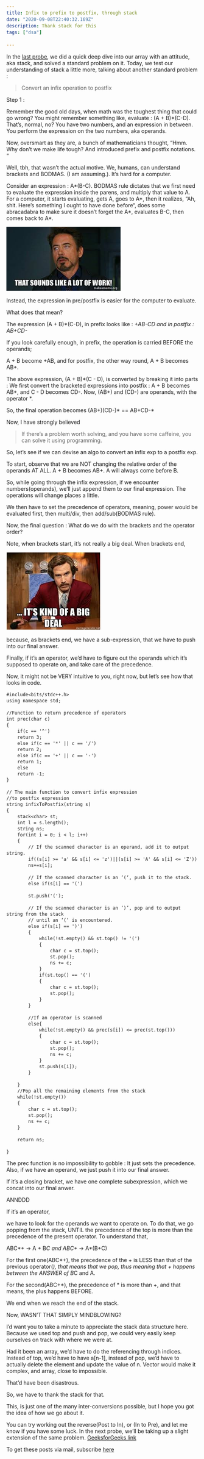 ```yaml
---
title: Infix to prefix to postfix, through stack
date: "2020-09-08T22:40:32.169Z"
description: Thank stack for this
tags: ["dsa"]

---
```



In the [last probe](./Data-Structures/paren-check), we did a quick deep dive into our array with an attitude, aka stack, and solved a standard problem on it. Today, we test our understanding of stack a little more, talking about another standard problem : 

> Convert an infix operation to postfix

Step 1 : 


Remember the good old days, when math was the toughest thing that could go wrong? You might remember something like, evaluate : (A + B)*(C-D). That’s, normal, no? You have two numbers, and an expression in between. You perform the expression on the two numbers, aka operands.

Now, oversmart as they are, a bunch of mathematicians thought, “Hmm. Why don’t we make life tough? And introduced prefix and postfix notations. “ 

Well, tbh, that wasn’t the actual motive. We, humans, can understand brackets and BODMAS. (I am assuming.). It’s hard for a computer.

Consider an expression : A*(B-C). BODMAS rule dictates that we first need to evaluate the expression inside the parens, and multiply that value to A. For a computer, it starts evaluating, gets A, goes to A*, then it realizes, “Ah, shit. Here’s something I ought to have done before“, does some abracadabra to make sure it doesn’t forget the A*, evaluates B-C, then comes back to A*.

![](./w.jpg)

Instead, the expression in pre/postfix is easier for the computer to evaluate. 

What does that mean?

The expression (A + B)*(C-D), in prefix looks like : *+AB-CD and in postfix : AB+CD-*

If you look carefully enough, in prefix, the operation is carried BEFORE the operands;

A + B become +AB, and for postfix, the other way round, A + B becomes AB+. 

The above expression, (A + B)*(C - D), is converted by breaking it into parts : We first convert the bracketed expressions into postfix : A + B becomes AB+, and C - D becomes CD-. Now, (AB+) and (CD-) are operands, with the operator *.

So, the final operation becomes (AB+)(CD-)* == AB+CD-*

Now, I have strongly believed

> If there’s a problem worth solving, and you have some caffeine, you can solve it using programming.

So, let’s see if we can devise an algo to convert an infix exp to a postfix exp. 

To start, observe that we are NOT changing the relative order of the operands AT ALL. A + B becomes AB+. A will always come before B.

So, while going through the infix expression, if we encounter numbers(operands), we’ll just append them to our final expression. The operations will change places a little.

We then have to set the precedence of operators, meaning, power would be evaluated first, then multi/div, then add/sub(BODMAS rule).


Now, the final question : What do we do with the brackets and the operator order? 

Note, when brackets start, it’s not really a big deal. When brackets end, 

![](./b.jpg)

because, as brackets end, we have a sub-expression, that we have to push into our final answer.

Finally, if it’s an operator, we’d have to figure out the operands which it’s supposed to operate on, and take care of the precedence.

Now, it might not be VERY intuitive to you, right now, but let’s see how that looks in code.
```
#include<bits/stdc++.h> 
using namespace std; 

//Function to return precedence of operators 
int prec(char c) 
{ 
	if(c == '^') 
	return 3; 
	else if(c == '*' || c == '/') 
	return 2; 
	else if(c == '+' || c == '-') 
	return 1; 
	else
	return -1; 
} 

// The main function to convert infix expression 
//to postfix expression 
string infixToPostfix(string s) 
{ 
	stack<char> st; 
	int l = s.length(); 
	string ns; 
	for(int i = 0; i < l; i++) 
	{ 
		// If the scanned character is an operand, add it to output string. 
		if((s[i] >= 'a' && s[i] <= 'z')||(s[i] >= 'A' && s[i] <= 'Z')) 
		ns+=s[i]; 

		// If the scanned character is an ‘(‘, push it to the stack. 
		else if(s[i] == '(') 
		
		st.push('('); 
		
		// If the scanned character is an ‘)’, pop and to output string from the stack 
		// until an ‘(‘ is encountered. 
		else if(s[i] == ')') 
		{ 
			while(!st.empty() && st.top() != '(') 
			{ 
				char c = st.top(); 
				st.pop(); 
				ns += c; 
			} 
			if(st.top() == '(') 
			{ 
				char c = st.top(); 
				st.pop(); 
			} 
		} 
		
		//If an operator is scanned 
		else{ 
			while(!st.empty() && prec(s[i]) <= prec(st.top())) 
			{ 
				char c = st.top(); 
				st.pop(); 
				ns += c; 
			} 
			st.push(s[i]); 
		} 

	} 
	//Pop all the remaining elements from the stack 
	while(!st.empty()) 
	{ 
		char c = st.top(); 
		st.pop(); 
		ns += c; 
	} 
	
	return ns;

} 
```

The prec function is no impossibility to gobble : It just sets the precedence. Also, if we have an operand, we just push it into our final answer.

If it’s a closing bracket, we have one complete subexpression, which we concat into our final anwer.

ANNDDD

If it’s an operator, 

we have to look for the operands we want to operate on. To do that, we go popping from the stack, UNTIL the precedence of the top is more than the precedence of the present operator. To understand that,

ABC*+ -> A + B*C and ABC+* -> A*(B+C)

For the first one(ABC*+), the precedence of the + is LESS than that of the previous operator(*), that means that we pop, thus meaning that + happens between the ANSWER of B*C and A. 

For the second(ABC+*), the precedence of * is more than +, and that means, the plus happens BEFORE.

We end when we reach the end of the stack. 

Now, WASN’T THAT SIMPLY MINDBLOWING?

I’d want you to take a minute to appreciate the stack data structure here. Because we used top and push and pop, we could very easily keep ourselves on track with where we were at. 

Had it been an array, we’d have to do the referencing through indices. Instead of top, we’d have to have a[n-1], instead of pop, we’d have to actually delete the element and update the value of n. Vector would make it complex, and array, close to impossible.

That’d have been disastrous.

So, we have to thank the stack for that.

This, is just one of the many inter-conversions possible, but I hope you got the idea of how we go about it.

You can try working out the reverse(Post to In), or (In to Pre), and let me know if you have some luck. In the next probe, we’ll be taking up a slight extension of the same problem. [GeeksforGeeks link](https://www.geeksforgeeks.org/postfix-to-infix/)

To get these posts via mail, subscribe [here](https://dkprobescode.substack.com/subscribe)


